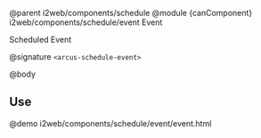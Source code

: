 @parent i2web/components/schedule
@module {canComponent} i2web/components/schedule/event Event

Scheduled Event

@signature `<arcus-schedule-event>`

@body

## Use

@demo i2web/components/schedule/event/event.html